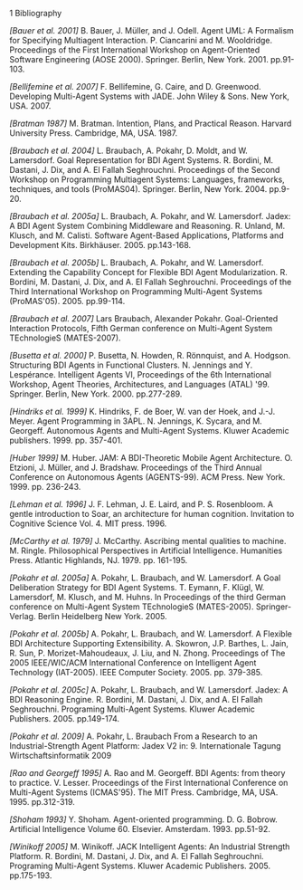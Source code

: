 1 Bibliography

*[Bauer et al. 2001]* B. Bauer, J. Müller, and J. Odell. Agent UML: A Formalism for Specifying Multiagent Interaction. P. Ciancarini and M. Wooldridge. Proceedings of the First International Workshop on Agent-Oriented Software Engineering (AOSE 2000). Springer. Berlin, New York. 2001. pp.91-103.

*[Bellifemine et al. 2007]* F. Bellifemine, G. Caire, and D. Greenwood. Developing Multi-Agent Systems with JADE. John Wiley &amp; Sons. New York, USA. 2007.

*[Bratman 1987]* M. Bratman. Intention, Plans, and Practical Reason. Harvard University Press. Cambridge, MA, USA. 1987.

*[Braubach et al. 2004]* L. Braubach, A. Pokahr, D. Moldt, and W. Lamersdorf. Goal Representation for BDI Agent Systems. R. Bordini, M. Dastani, J. Dix, and A. El Fallah Seghrouchni. Proceedings of the Second Workshop on Programming Multiagent Systems: Languages, frameworks, techniques, and tools (ProMAS04). Springer. Berlin, New York. 2004. pp.9-20.

*[Braubach et al. 2005a]* L. Braubach, A. Pokahr, and W. Lamersdorf. Jadex: A BDI Agent System Combining Middleware and Reasoning. R. Unland, M. Klusch, and M. Calisti. Software Agent-Based Applications, Platforms and Development Kits. Birkhäuser. 2005. pp.143-168.

*[Braubach et al. 2005b]* L. Braubach, A. Pokahr, and W. Lamersdorf. Extending the Capability Concept for Flexible BDI Agent Modularization. R. Bordini, M. Dastani, J. Dix, and A. El Fallah Seghrouchni. Proceedings of the Third International Workshop on Programming Multi-Agent Systems (ProMAS'05). 2005. pp.99-114.

*[Braubach et al. 2007]* Lars Braubach, Alexander Pokahr. Goal-Oriented Interaction Protocols, Fifth German conference on Multi-Agent System TEchnologieS (MATES-2007). 

*[Busetta et al. 2000]* P. Busetta, N. Howden, R. Rönnquist, and A. Hodgson. Structuring BDI Agents in Functional Clusters. N. Jennings and Y. Lespérance. Intelligent Agents VI, Proceedings of the 6th International Workshop, Agent Theories, Architectures, and Languages (ATAL) '99. Springer. Berlin, New York. 2000. pp.277-289.

*[Hindriks et al. 1999]* K. Hindriks, F. de Boer, W. van der Hoek, and J.-J. Meyer. Agent Programming in 3APL. N. Jennings, K. Sycara, and M. Georgeff. Autonomous Agents and Multi-Agent Systems. Kluwer Academic publishers. 1999. pp. 357-401.

*[Huber 1999]* M. Huber. JAM: A BDI-Theoretic Mobile Agent Architecture. O. Etzioni, J. Müller, and J. Bradshaw.
Proceedings of the Third Annual Conference on Autonomous Agents (AGENTS-99). ACM Press. New York. 1999. pp. 236-243.

*[Lehman et al. 1996]* J. F. Lehman, J. E. Laird, and P. S. Rosenbloom. A gentle introduction to Soar, an architecture for human cognition. Invitation to Cognitive Science Vol. 4. MIT press. 1996.

*[McCarthy et al. 1979]* J. McCarthy. Ascribing mental qualities to machine. M. Ringle. Philosophical Perspectives
in Artificial Intelligence. Humanities Press. Atlantic Highlands, NJ. 1979. pp. 161-195.

*[Pokahr et al. 2005a]* A. Pokahr, L. Braubach, and W. Lamersdorf. A Goal Deliberation Strategy for BDI Agent Systems. T. Eymann, F. Klügl, W. Lamersdorf, M. Klusch, and M. Huhns. In Proceedings of the third German conference on Multi-Agent System TEchnologieS (MATES-2005). Springer-Verlag. Berlin Heidelberg New York. 2005.

*[Pokahr et al. 2005b]* A. Pokahr, L. Braubach, and W. Lamersdorf. A Flexible BDI Architecture Supporting Extensibility. A. Skowron, J.P. Barthes, L. Jain, R. Sun, P. Morizet-Mahoudeaux, J. Liu, and N. Zhong. Proceedings of The 2005 IEEE/WIC/ACM International Conference on Intelligent Agent Technology (IAT-2005). IEEE Computer Society. 2005. pp. 379-385.

*[Pokahr et al. 2005c]* A. Pokahr, L. Braubach, and W. Lamersdorf. Jadex: A BDI Reasoning Engine. R. Bordini, M. Dastani, J. Dix, and A. El Fallah Seghrouchni. Programing Multi-Agent Systems. Kluwer Academic Publishers. 2005. pp.149-174.

*[Pokahr et al. 2009]* A. Pokahr, L. Braubach From a Research to an Industrial-Strength Agent Platform: Jadex V2 in: 9. Internationale Tagung Wirtschaftsinformatik 2009 

*[Rao and Georgeff 1995]* A. Rao and M. Georgeff. BDI Agents: from theory to practice. V. Lesser. Proceedings
of the First International Conference on Multi-Agent Systems (ICMAS'95). The MIT Press. Cambridge, MA, USA. 1995. pp.312-319.

*[Shoham 1993]* Y. Shoham. Agent-oriented programming. D. G. Bobrow. Artificial Intelligence Volume 60. Elsevier. Amsterdam. 1993. pp.51-92.

*[Winikoff 2005]* M. Winikoff. JACK Intelligent Agents: An Industrial Strength Platform. R. Bordini, M. Dastani, J. Dix, and A. El Fallah Seghrouchni. Programing Multi-Agent Systems. Kluwer Academic Publishers. 2005. pp.175-193.
